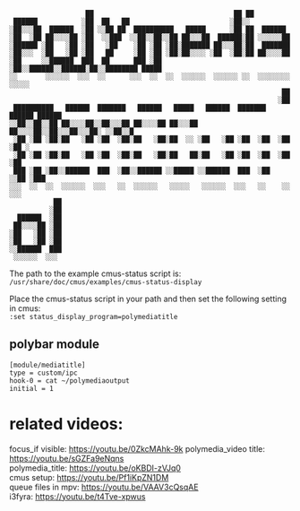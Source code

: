 ```
                   ██                                   ██ ██                  
 ██████           ░██  ██   ██                         ░██░░                   
░██░░░██  ██████  ░██ ░░██ ██  ██████████   █████      ░██ ██  ██████          
░██  ░██ ██░░░░██ ░██  ░░███  ░░██░░██░░██ ██░░░██  ██████░██ ░░░░░░██         
░██████ ░██   ░██ ░██   ░██    ░██ ░██ ░██░███████ ██░░░██░██  ███████         
░██░░░  ░██   ░██ ░██   ██     ░██ ░██ ░██░██░░░░ ░██  ░██░██ ██░░░░██         
░██     ░░██████  ███  ██      ███ ░██ ░██░░██████░░██████░██░░████████ █████  
░░       ░░░░░░  ░░░  ░░      ░░░  ░░  ░░  ░░░░░░  ░░░░░░ ░░  ░░░░░░░░ ░░░░░   
                                                                    ██         
                                                                   ░██         
 ██████████   ██████  ███████   ██████   █████   ██████  ███████  ██████ ██████
░░██░░██░░██ ██░░░░██░░██░░░██ ██░░░░██ ██░░░██ ██░░░░██░░██░░░██░░░██░ ░░██░░█
 ░██ ░██ ░██░██   ░██ ░██  ░██░██   ░██░██  ░░ ░██   ░██ ░██  ░██  ░██   ░██ ░ 
 ░██ ░██ ░██░██   ░██ ░██  ░██░██   ░██░██   ██░██   ░██ ░██  ░██  ░██   ░██   
 ███ ░██ ░██░░██████  ███  ░██░░██████ ░░█████ ░░██████  ███  ░██  ░░██ ░███   
░░░  ░░  ░░  ░░░░░░  ░░░   ░░  ░░░░░░   ░░░░░   ░░░░░░  ░░░   ░░    ░░  ░░░    
           ██                                                                  
          ░██                                                                  
  ██████  ░██                                                                  
 ██░░░░██ ░██                                                                  
░██   ░██ ░██                                                                  
░██   ░██ ░██                                                                  
░░██████  ███                                                                  
 ░░░░░░  ░░░                                                                   
```




The path to the example cmus-status script is:  
`/usr/share/doc/cmus/examples/cmus-status-display`

Place the cmus-status script in your path and then set the following setting in cmus:  
`:set status_display_program=polymediatitle`  


## polybar module

``` text
[module/mediatitle]
type = custom/ipc
hook-0 = cat ~/polymediaoutput
initial = 1
```

# related videos:

focus_if visible: https://youtu.be/0ZkcMAhk-9k
polymedia_video title: https://youtu.be/sGZFa9eNqns  
polymedia_title: https://youtu.be/oKBDI-zVJq0  
cmus setup: https://youtu.be/Pf1iKpZN1DM  
queue files in mpv: https://youtu.be/VAAV3cQsqAE  
i3fyra: https://youtu.be/t4Tve-xpwus


